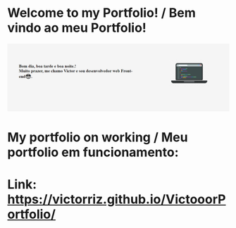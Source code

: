 # Welcome to my Portfolio! / Bem vindo ao meu Portfolio!

<img src="images/Portfolio.PNG">

# My portfolio on working / Meu portfolio em funcionamento:
# Link: https://victorriz.github.io/VictooorPortfolio/